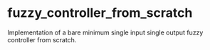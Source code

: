 # fuzzy_controller_from_scratch
Implementation of a bare minimum single input single output fuzzy controller from scratch. 
